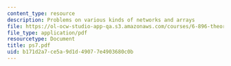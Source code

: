 ```yaml
---
content_type: resource
description: Problems on various kinds of networks and arrays
file: https://ol-ocw-studio-app-qa.s3.amazonaws.com/courses/6-896-theory-of-parallel-hardware-sma-5511-spring-2004/b171d2a7ce5a9d1d49077e4903680c0b_ps7.pdf
file_type: application/pdf
resourcetype: Document
title: ps7.pdf
uid: b171d2a7-ce5a-9d1d-4907-7e4903680c0b
---
```

